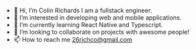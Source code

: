 - 👋 Hi, I’m Colin Richards I am a fullstack engineer. 
- 👀 I’m interested in developing web and mobile applications. 
- 🌱 I’m currently learning React Native and Typescript.
- 💞️ I’m looking to collaborate on projects with awesome people!
- 📫 How to reach me 26richco@gmail.com

<!---
richards-colin/richards-colin is a ✨ special ✨ repository because its `README.md` (this file) appears on your GitHub profile.
You can click the Preview link to take a look at your changes.
--->
